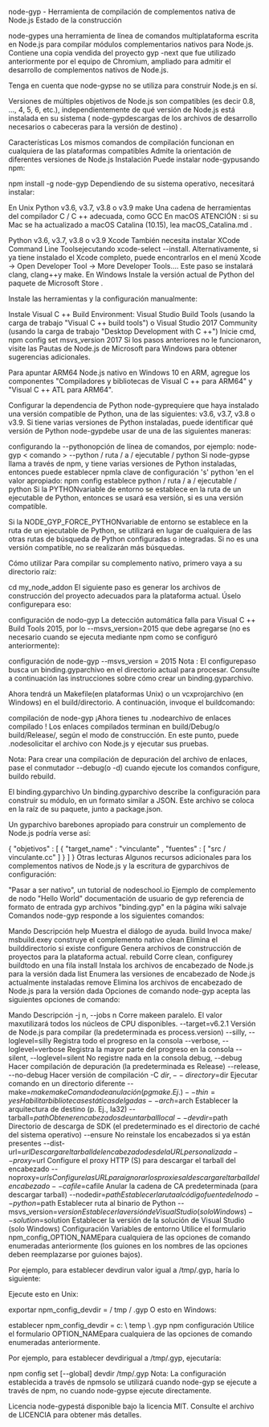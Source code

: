 node-gyp - Herramienta de compilación de complementos nativa de Node.js
Estado de la construcción

node-gypes una herramienta de línea de comandos multiplataforma escrita en Node.js para compilar módulos complementarios nativos para Node.js. Contiene una copia vendida del proyecto gyp -next que fue utilizado anteriormente por el equipo de Chromium, ampliado para admitir el desarrollo de complementos nativos de Node.js.

Tenga en cuenta que node-gypse no se utiliza para construir Node.js en sí.

Versiones de múltiples objetivos de Node.js son compatibles (es decir 0.8, ..., 4, 5, 6, etc.), independientemente de qué versión de Node.js está instalada en su sistema ( node-gypdescargas de los archivos de desarrollo necesarios o cabeceras para la versión de destino) .

Características
Los mismos comandos de compilación funcionan en cualquiera de las plataformas compatibles
Admite la orientación de diferentes versiones de Node.js
Instalación
Puede instalar node-gypusando npm:

npm install -g node-gyp
Dependiendo de su sistema operativo, necesitará instalar:

En Unix
Python v3.6, v3.7, v3.8 o v3.9
make
Una cadena de herramientas del compilador C / C ++ adecuada, como GCC
En macOS
ATENCIÓN : si su Mac se ha actualizado a macOS Catalina (10.15), lea macOS_Catalina.md .

Python v3.6, v3.7, v3.8 o v3.9
Xcode
También necesita instalar XCode Command Line Toolsejecutando xcode-select --install. Alternativamente, si ya tiene instalado el Xcode completo, puede encontrarlos en el menú Xcode -> Open Developer Tool -> More Developer Tools.... Este paso se instalará clang, clang++y make.
En Windows
Instale la versión actual de Python del paquete de Microsoft Store .

Instale las herramientas y la configuración manualmente:

Instale Visual C ++ Build Environment: Visual Studio Build Tools (usando la carga de trabajo "Visual C ++ build tools") o Visual Studio 2017 Community (usando la carga de trabajo "Desktop Development with C ++")
Inicie cmd, npm config set msvs_version 2017
Si los pasos anteriores no le funcionaron, visite las Pautas de Node.js de Microsoft para Windows para obtener sugerencias adicionales.

Para apuntar ARM64 Node.js nativo en Windows 10 en ARM, agregue los componentes "Compiladores y bibliotecas de Visual C ++ para ARM64" y "Visual C ++ ATL para ARM64".

Configurar la dependencia de Python
node-gyprequiere que haya instalado una versión compatible de Python, una de las siguientes: v3.6, v3.7, v3.8 o v3.9. Si tiene varias versiones de Python instaladas, puede identificar qué versión de Python node-gypdebe usar de una de las siguientes maneras:

configurando la --pythonopción de línea de comandos, por ejemplo:
node-gyp < comando > --python / ruta / a / ejecutable / python
Si node-gypse llama a través de npm, y tiene varias versiones de Python instaladas, entonces puede establecer npmla clave de configuración 's' python 'en el valor apropiado:
npm config establece python / ruta / a / ejecutable / python
Si la PYTHONvariable de entorno se establece en la ruta de un ejecutable de Python, entonces se usará esa versión, si es una versión compatible.

Si la NODE_GYP_FORCE_PYTHONvariable de entorno se establece en la ruta de un ejecutable de Python, se utilizará en lugar de cualquiera de las otras rutas de búsqueda de Python configuradas o integradas. Si no es una versión compatible, no se realizarán más búsquedas.

Cómo utilizar
Para compilar su complemento nativo, primero vaya a su directorio raíz:

cd my_node_addon
El siguiente paso es generar los archivos de construcción del proyecto adecuados para la plataforma actual. Úselo configurepara eso:

configuración de nodo-gyp
La detección automática falla para Visual C ++ Build Tools 2015, por lo --msvs_version=2015 que debe agregarse (no es necesario cuando se ejecuta mediante npm como se configuró anteriormente):

configuración de node-gyp --msvs_version = 2015
Nota : El configurepaso busca un binding.gyparchivo en el directorio actual para procesar. Consulte a continuación las instrucciones sobre cómo crear un binding.gyparchivo.

Ahora tendrá un Makefile(en plataformas Unix) o un vcxprojarchivo (en Windows) en el build/directorio. A continuación, invoque el buildcomando:

compilación de node-gyp
¡Ahora tienes tu .nodearchivo de enlaces compilado ! Los enlaces compilados terminan en build/Debug/o build/Release/, según el modo de construcción. En este punto, puede .nodesolicitar el archivo con Node.js y ejecutar sus pruebas.

Nota: Para crear una compilación de depuración del archivo de enlaces, pase el conmutador --debug(o -d) cuando ejecute los comandos configure, buildo rebuild.

El binding.gyparchivo
Un binding.gyparchivo describe la configuración para construir su módulo, en un formato similar a JSON. Este archivo se coloca en la raíz de su paquete, junto a package.json.

Un gyparchivo barebones apropiado para construir un complemento de Node.js podría verse así:

{
   "objetivos" : [
    {
      "target_name" : "vinculante" ,
       "fuentes" : [ "src / vinculante.cc" ]
    }
  ]
}
Otras lecturas
Algunos recursos adicionales para los complementos nativos de Node.js y la escritura de gyparchivos de configuración:

"Pasar a ser nativo", un tutorial de nodeschool.io
Ejemplo de complemento de nodo "Hello World"
documentación de usuario de gyp
referencia de formato de entrada gyp
archivos "binding.gyp" en la página wiki salvaje
Comandos
node-gyp responde a los siguientes comandos:

Mando	Descripción
help	Muestra el diálogo de ayuda.
build	Invoca make/ msbuild.exey construye el complemento nativo
clean	Elimina el builddirectorio si existe
configure	Genera archivos de construcción de proyectos para la plataforma actual.
rebuild	Corre clean, configurey buildtodo en una fila
install	Instala los archivos de encabezado de Node.js para la versión dada
list	Enumera las versiones de encabezado de Node.js actualmente instaladas
remove	Elimina los archivos de encabezado de Node.js para la versión dada
Opciones de comando
node-gyp acepta las siguientes opciones de comando:

Mando	Descripción
-j n, --jobs n	Corre makeen paralelo. El valor maxutilizará todos los núcleos de CPU disponibles.
--target=v6.2.1	Versión de Node.js para compilar (la predeterminada es process.version)
--silly, --loglevel=silly	Registra todo el progreso en la consola
--verbose, --loglevel=verbose	Registra la mayor parte del progreso en la consola
--silent, --loglevel=silent	No registre nada en la consola
debug, --debug	Hacer compilación de depuración (la predeterminada es Release)
--release, --no-debug	Hacer versión de compilación
-C $dir, --directory=$dir	Ejecutar comando en un directorio diferente
--make=$make	makeComando de anulación (p gmake. Ej. )
--thin=yes	Habilitar bibliotecas estáticas delgadas
--arch=$arch	Establecer la arquitectura de destino (p. Ej., Ia32)
--tarball=$path	Obtener encabezados de un tarball local
--devdir=$path	Directorio de descarga de SDK (el predeterminado es el directorio de caché del sistema operativo)
--ensure	No reinstale los encabezados si ya están presentes
--dist-url=$url	Descargar el tarball del encabezado desde la URL personalizada
--proxy=$url	Configure el proxy HTTP (S) para descargar el tarball del encabezado
--noproxy=$urls	Configure las URL para ignorar los proxies al descargar el tarball del encabezado
--cafile=$cafile	Anular la cadena de CA predeterminada (para descargar tarball)
--nodedir=$path	Establecer la ruta al código fuente del nodo
--python=$path	Establecer ruta al binario de Python
--msvs_version=$version	Establecer la versión de Visual Studio (solo Windows)
--solution=$solution	Establecer la versión de la solución de Visual Studio (solo Windows)
Configuración
Variables de entorno
Utilice el formulario npm_config_OPTION_NAMEpara cualquiera de las opciones de comando enumeradas anteriormente (los guiones en los nombres de las opciones deben reemplazarse por guiones bajos).

Por ejemplo, para establecer devdirun valor igual a /tmp/.gyp, haría lo siguiente:

Ejecute esto en Unix:

exportar npm_config_devdir = / tmp / .gyp
O esto en Windows:

establecer npm_config_devdir = c: \ temp \ .gyp
npm configuración
Utilice el formulario OPTION_NAMEpara cualquiera de las opciones de comando enumeradas anteriormente.

Por ejemplo, para establecer devdirigual a /tmp/.gyp, ejecutaría:

npm config set [--global] devdir /tmp/.gyp
Nota: La configuración establecida a través de npmsolo se utilizará cuando node-gyp se ejecute a través de npm, no cuando node-gypse ejecute directamente.

Licencia
node-gypestá disponible bajo la licencia MIT. Consulte el archivo de LICENCIA para obtener más detalles.
